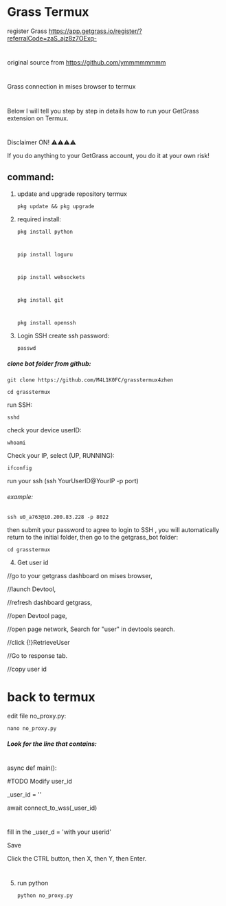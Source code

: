 # Grass Termux

register Grass https://app.getgrass.io/register/?referralCode=zaS_ajz8z7OExq-
#
original source from  https://github.com/ymmmmmmmm
#
Grass connection in mises browser to termux 
#
Below I will tell you step by step in details how to run your GetGrass extension on Termux.
#
Disclaimer ON! ⚠️⚠️⚠️⚠️

If you do anything to your GetGrass account, you do it at your own risk! 

## command:

1. update and upgrade repository termux

       pkg update && pkg upgrade 

2. required install:

       pkg install python
   #
       pip install loguru
   #
       pip install websockets
   #
       pkg install git
   #
       pkg install openssh

4. Login SSH
create ssh password:

       passwd

##### clone bot folder from github: 

    git clone https://github.com/M4L1K0FC/grasstermux4zhen

    cd grasstermux

run SSH:

    sshd

check your device userID:

    whoami

Check your IP, select (UP, RUNNING):

    ifconfig

run your ssh
(ssh YourUserID@YourIP -p port)
###### example: 

    ssh u0_a763@10.200.83.228 -p 8022

then submit your password to agree to login to SSH , you will automatically return to the initial folder, then go to the getgrass_bot folder:

    cd grasstermux

4. Get user id

//go to your getgrass dashboard on mises browser,

//launch Devtool,

//refresh dashboard getgrass,

//open Devtool page,

//open page network, Search for "user" in devtools search.

//click {!}RetrieveUser

//Go to response tab.

//copy user id

# back to termux 
edit file no_proxy.py:

    nano no_proxy.py

##### Look for the line that contains:
#
async def main():

 #TODO Modify user_id
 
  _user_id = ''
  
  await connect_to_wss(_user_id)
    
#
fill in the _user_d = 'with your userid'

Save 

Click the CTRL button, then X, then Y, then Enter. 
#
5. run python

       python no_proxy.py

